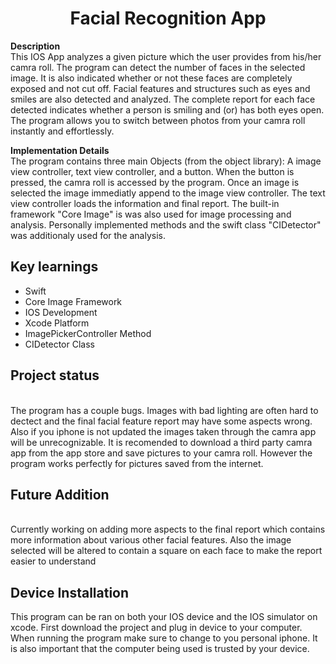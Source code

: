 <h1 align="center">Facial Recognition App</h1>
<p align="left"><strong>Description</strong>
<br>This IOS App analyzes a given picture which the user provides from his/her camra roll. The program can detect the number of faces in the selected image. It is also indicated whether or not these faces are completely exposed and not cut off. Facial features and structures such as eyes and smiles are also detected and analyzed. The complete report for each face detected indicates whether a person is smiling and (or) has both eyes open. The program allows you to switch between photos from your camra roll instantly and effortlessly.    </p>

<p align="left"><strong>Implementation Details</strong>
<br> The program contains three main Objects (from the object library): A image view controller, text view controller, and a button. When the button is pressed, the camra roll is accessed by the program. Once an image is selected the image immediatly append to the image view controller. The text view controller loads the information and final report. The built-in framework "Core Image" is was also used for image processing and analysis. Personally implemented methods and the swift class "CIDetector" was additionaly used for the analysis. </p>

<h2>Key learnings</h2>

- Swift  
- Core Image Framework
- IOS Development
- Xcode Platform
- ImagePickerController Method
- CIDetector Class


<h2>Project status</h2>

<br> The program has a couple bugs. Images with bad lighting are often hard to dectect and the final facial feature report may have some aspects wrong. Also if you iphone is not updated the images taken through the camra app will be unrecognizable. It is recomended to download a third party camra app from the app store and save pictures to your camra roll. However the program works perfectly for pictures saved from the internet. </p>


<h2>Future Addition</h2>
<br> Currently working on adding more aspects to the final report which contains more information about various other facial features. Also the image selected will be altered to contain a square on each face to make the report easier to understand

</p>

<h2>Device Installation</h2>
This program can be ran on both your IOS device and the IOS simulator on xcode. First download the project and plug in device to your computer. When running the program make sure to change to you personal iphone. It is also important that the computer being used is trusted by your device.

</p>


